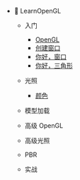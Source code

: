 - 📖 LearnOpenGL
  - 入门
    - [OpenGL](opengl/learnopengl/getting-started-opengl.md "OpenGL - 入门 - LearnOpenGL")
    - [创建窗口](opengl/learnopengl/getting-started-creating-a-window.md "创建窗口 - 入门 - LearnOpenGL")
    - [你好，窗口](opengl/learnopengl/getting-started-hello-window.md "你好，窗口 - 入门 - LearnOpenGL")
    - [你好，三角形](opengl/learnopengl/getting-started-hello-triangle.md "你好，三角形 - 入门 - LearnOpenGL")
  
  - 光照
    - [颜色](/opengl/learnopengl/lighting-colors.md "颜色 - 光照 - LearnOpenGL")
  
  - 模型加载
  
  - 高级 OpenGL
  
  - 高级光照
  
  - PBR
  
  - 实战
